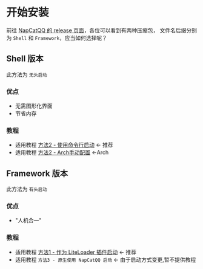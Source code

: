 # 开始安装

前往 [NapCatQQ 的 release 页面](https://github.com/NapNeko/NapCatQQ/releases)，各位可以看到有两种压缩包，
文件名后缀分别为 `Shell` 和 `Framework`，应当如何选择呢？

## Shell 版本

此方法为 `无头启动`

### 优点

- 无需图形化界面
- 节省内存

### 教程

- 适用教程 [方法2 - 使用命令行启动](./boot/Shell.md) <- 推荐
- 适用教程 [方法2 - Arch手动配置](./boot/Shell-Linux-SemiAuto.md) <-Arch

## Framework 版本

此方法为 `有头启动`

### 优点

- "人机合一"

### 教程

- 适用教程 [方法1 - 作为 LiteLoader 插件启动](./boot/Framerwrok.md) <- 推荐
- 适用教程 `方法3 - 原生使用 NapCatQQ 启动` <- 由于启动方式变更,暂不提供教程
